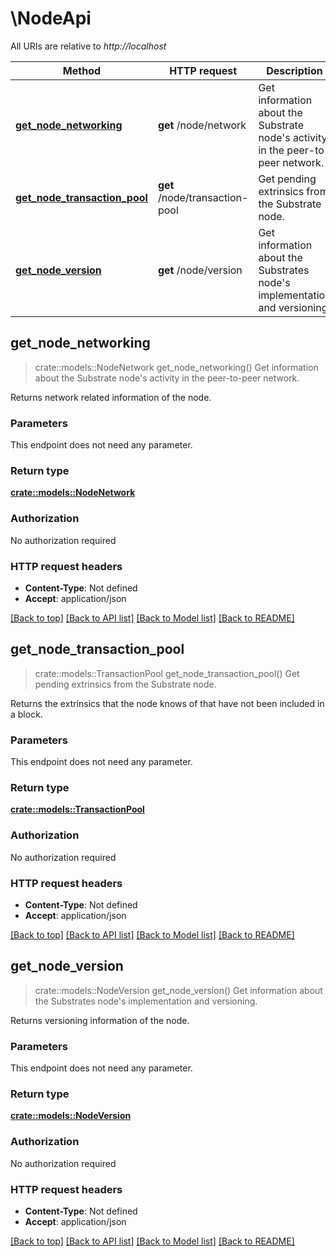 # \NodeApi

All URIs are relative to *http://localhost*

Method | HTTP request | Description
------------- | ------------- | -------------
[**get_node_networking**](NodeApi.md#get_node_networking) | **get** /node/network | Get information about the Substrate node's activity in the peer-to-peer network.
[**get_node_transaction_pool**](NodeApi.md#get_node_transaction_pool) | **get** /node/transaction-pool | Get pending extrinsics from the Substrate node.
[**get_node_version**](NodeApi.md#get_node_version) | **get** /node/version | Get information about the Substrates node's implementation and versioning.



## get_node_networking

> crate::models::NodeNetwork get_node_networking()
Get information about the Substrate node's activity in the peer-to-peer network.

Returns network related information of the node.

### Parameters

This endpoint does not need any parameter.

### Return type

[**crate::models::NodeNetwork**](NodeNetwork.md)

### Authorization

No authorization required

### HTTP request headers

- **Content-Type**: Not defined
- **Accept**: application/json

[[Back to top]](#) [[Back to API list]](../README.md#documentation-for-api-endpoints) [[Back to Model list]](../README.md#documentation-for-models) [[Back to README]](../README.md)


## get_node_transaction_pool

> crate::models::TransactionPool get_node_transaction_pool()
Get pending extrinsics from the Substrate node.

Returns the extrinsics that the node knows of that have not been included in a block.

### Parameters

This endpoint does not need any parameter.

### Return type

[**crate::models::TransactionPool**](TransactionPool.md)

### Authorization

No authorization required

### HTTP request headers

- **Content-Type**: Not defined
- **Accept**: application/json

[[Back to top]](#) [[Back to API list]](../README.md#documentation-for-api-endpoints) [[Back to Model list]](../README.md#documentation-for-models) [[Back to README]](../README.md)


## get_node_version

> crate::models::NodeVersion get_node_version()
Get information about the Substrates node's implementation and versioning.

Returns versioning information of the node.

### Parameters

This endpoint does not need any parameter.

### Return type

[**crate::models::NodeVersion**](NodeVersion.md)

### Authorization

No authorization required

### HTTP request headers

- **Content-Type**: Not defined
- **Accept**: application/json

[[Back to top]](#) [[Back to API list]](../README.md#documentation-for-api-endpoints) [[Back to Model list]](../README.md#documentation-for-models) [[Back to README]](../README.md)

